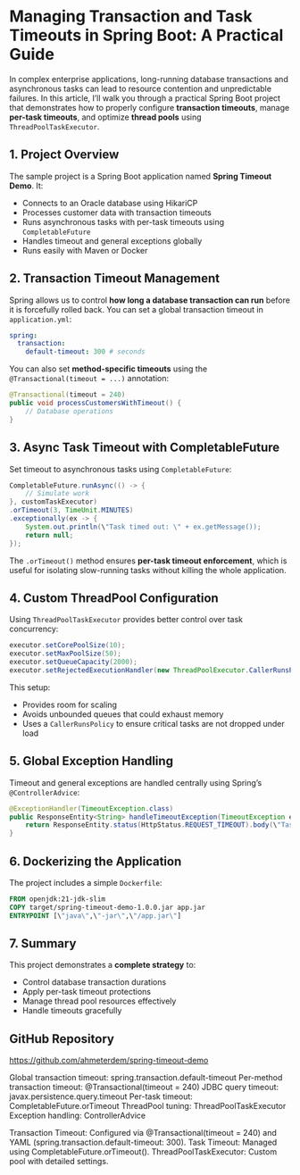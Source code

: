 # Managing Transaction and Task Timeouts in Spring Boot: A Practical Guide

In complex enterprise applications, long-running database transactions and asynchronous tasks can lead to resource contention and unpredictable failures. In this article, I’ll walk you through a practical Spring Boot project that demonstrates how to properly configure **transaction timeouts**, manage **per-task timeouts**, and optimize **thread pools** using `ThreadPoolTaskExecutor`.


## 1. Project Overview

The sample project is a Spring Boot application named **Spring Timeout Demo**. It:

* Connects to an Oracle database using HikariCP
* Processes customer data with transaction timeouts
* Runs asynchronous tasks with per-task timeouts using `CompletableFuture`
* Handles timeout and general exceptions globally
* Runs easily with Maven or Docker



## 2. Transaction Timeout Management

Spring allows us to control **how long a database transaction can run** before it is forcefully rolled back. You can set a global transaction timeout in `application.yml`:

```yaml
spring:
  transaction:
    default-timeout: 300 # seconds
```

You can also set **method-specific timeouts** using the `@Transactional(timeout = ...)` annotation:

```java
@Transactional(timeout = 240)
public void processCustomersWithTimeout() {
    // Database operations
}
```


## 3. Async Task Timeout with CompletableFuture

Set timeout to asynchronous tasks using `CompletableFuture`:

```java
CompletableFuture.runAsync(() -> {
    // Simulate work
}, customTaskExecutor)
.orTimeout(3, TimeUnit.MINUTES)
.exceptionally(ex -> {
    System.out.println(\"Task timed out: \" + ex.getMessage());
    return null;
});
```

The `.orTimeout()` method ensures **per-task timeout enforcement**, which is useful for isolating slow-running tasks without killing the whole application.


## 4. Custom ThreadPool Configuration

Using `ThreadPoolTaskExecutor` provides better control over task concurrency:

```java
executor.setCorePoolSize(10);
executor.setMaxPoolSize(50);
executor.setQueueCapacity(2000);
executor.setRejectedExecutionHandler(new ThreadPoolExecutor.CallerRunsPolicy());
```

This setup:

* Provides room for scaling
* Avoids unbounded queues that could exhaust memory
* Uses a `CallerRunsPolicy` to ensure critical tasks are not dropped under load


## 5. Global Exception Handling

Timeout and general exceptions are handled centrally using Spring’s `@ControllerAdvice`:

```java
@ExceptionHandler(TimeoutException.class)
public ResponseEntity<String> handleTimeoutException(TimeoutException e) {
    return ResponseEntity.status(HttpStatus.REQUEST_TIMEOUT).body(\"Task timed out.\");
}
```

## 6. Dockerizing the Application

The project includes a simple `Dockerfile`:

```Dockerfile
FROM openjdk:21-jdk-slim
COPY target/spring-timeout-demo-1.0.0.jar app.jar
ENTRYPOINT [\"java\",\"-jar\",\"/app.jar\"]
```



## 7. Summary
This project demonstrates a **complete strategy** to:
* Control database transaction durations
* Apply per-task timeout protections
* Manage thread pool resources effectively
* Handle timeouts gracefully


## GitHub Repository
https://github.com/ahmeterdem/spring-timeout-demo

Global transaction timeout:	spring.transaction.default-timeout
Per-method transaction timeout:	@Transactional(timeout = 240)
JDBC query timeout:	javax.persistence.query.timeout
Per-task timeout:	CompletableFuture.orTimeout
ThreadPool tuning:	ThreadPoolTaskExecutor
Exception handling:	ControllerAdvice

Transaction Timeout: Configured via @Transactional(timeout = 240) and YAML (spring.transaction.default-timeout: 300).
Task Timeout: Managed using CompletableFuture.orTimeout().
ThreadPoolTaskExecutor: Custom pool with detailed settings.